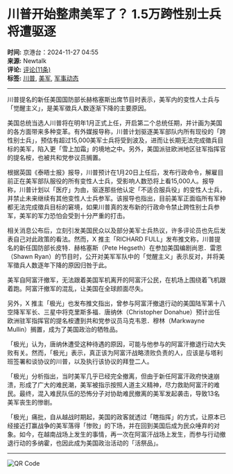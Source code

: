 # 川普开始整肃美军了？ 1.5万跨性别士兵将遭驱逐

**时间:** 京港台：2024-11-27 04:55  
**来源:** Newtalk  
**评论:** [评论(11条)](https://www.backchina.com/news/2024/11/27/945695.html)  
**标签:** [川普](https://www.backchina.com/infolist/news-800/), [美军](https://www.backchina.com/infolist/news-553/), [军事动态](https://www.backchina.com/infolist/news-657/)  

---

川普提名的新任美国国防部长赫格塞斯出席节目时表示，美军内的变性人士兵与「觉醒主义」，是美军徵兵人数逐渐下降的主要原因。

美国总统当选人川普将在明年1月正式上任，开启第二个总统任期，并计画为美国的各方面带来多种变革。有外媒报导称，川普计划驱逐美军部队内所有现役的「跨性别士兵」，预估有超过15,000美军士兵将受到波及，进而让长期无法完成徵兵目标的美军，陷入更「雪上加霜」的境地之中。另外，美国派驻欧洲地区驻军指挥官的提名桉，也被共和党参议员搁置。

根据英国《泰晤士报》报导，川普预计在1月20日上任后，发布行政命令，解雇目前正在美军部队服役的所有变性人士兵，受影响人数恐将上看15,000人。报导称，川普计划以「医疗」为由，驱逐那些他认定「不适合服兵役」的变性人士兵，并禁止未来继续有其他变性人士兵参军。该报导也指出，目前美军正面临所有军种都无法完成徵兵目标的窘境，如果川普真的发布新的行政命令禁止跨性别士兵参军，美军的军力恐怕会受到十分严重的打击。

相关消息公布后，立刻引发美国民众以及部分美军士兵热议，许多评论员也先后发表自己对此政策的看法。然而，X 推主「RICHARD FULL」发布推文称，川普提名的新任国防部长皮特．赫格塞斯（Pete Hegseth）在参加美国编剧尚恩．雷恩（Shawn Ryan）的节目时，公开对美军军队中的「觉醒主义」表示反对，并将美军徵兵人数逐年下降的原因归咎于此。

美军自阿富汗撤军，无法跟着美国军机离开的阿富汗公民，在机场上围绕着飞机跟着跑。阿富汗撤军的混乱，让美国在全球颜面尽失。

另外，X 推主「极光」也发布推文指出，曾参与阿富汗撤退行动的美国陆军第十八空降军军长、三星中将克里斯多福．唐纳休（Christopher Donahue）预计出任欧洲驻军指挥官的提名桉遭到共和党参议员马克韦恩．穆林（Markwayne Mullin）搁置，成为了美国政治的牺牲品。

「极光」认为，唐纳休遭受这种待遇的原因，可能与他参与的阿富汗撤退行动大失败有关。然而，「极光」表示，真正该为阿富汗战略溃败负责的人，应该是与塔利班签署和谈协议的川普，以及执行该协议的拜登二人。

「极光」分析指出，当时美军几乎已经完全撤离，但由于新任阿富汗政府快速崩溃，形成了广大的难民潮，美军被指示按照人道主义精神，尽力救助阿富汗的难民。最终，混入难民队伍的恐怖分子对协助难民撤离的美军发起袭击，导致13名美军丧生的惨剧。

「极光」痛批，自从越战时期起，美国的政客就透过「瞎指挥」的方式，让原本已经接近打赢战争的美军落得「惨败」的下场，并在回到美国后成为民众唾弃的对象。如今，在越南战场上发生的事情，再一次在阿富汗战场上发生，而参与行动撤退行动的多纳霍，也因此成为美国政治活动的「活祭品」。

---

![QR Code](https://quickchart.io/chart?cht=qr&chs=75x75&chl=https://www.backchina.com/news/2024/11/27/945695.html)